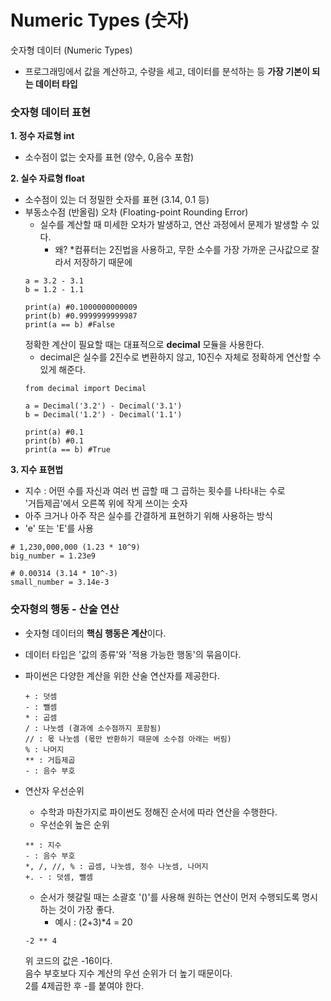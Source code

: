 # Numeric Types (숫자)
숫자형 데이터 (Numeric Types)  
- 프로그래밍에서 값을 계산하고, 수량을 세고, 데이터를 분석하는 등 **가장 기본이 되는 데이터 타입**  
  
### 숫자형 데이터 표현
**1. 정수 자료형 int**  
- 소수점이 없는 숫자를 표현 (양수, 0,음수 포함)  
  
**2. 실수 자료형 float**  
- 소수점이 있는 더 정밀한 숫자를 표현  (3.14, 0.1 등)  
- 부동소수점 (반올림) 오차 (Floating-point Rounding Error)  
    - 실수를 계산할 때 미세한 오차가 발생하고, 연산 과정에서 문제가 발생할 수 있다.  
        - 왜? *컴퓨터는 2진법을 사용하고, 무한 소수를 가장 가까운 근사값으로 잘라서 저장하기 때문에  
    ```
    a = 3.2 - 3.1
    b = 1.2 - 1.1

    print(a) #0.1000000000009
    print(b) #0.9999999999987
    print(a == b) #False
    ```
    정확한 계산이 필요할 때는 대표적으로 **decimal** 모듈을 사용한다.  
    - decimal은 실수를 2진수로 변환하지 않고, 10진수 자체로 정확하게 연산할 수 있게 해준다.  
    ```
    from decimal import Decimal

    a = Decimal('3.2') - Decimal('3.1')
    b = Decimal('1.2') - Decimal('1.1')

    print(a) #0.1
    print(b) #0.1
    print(a == b) #True
    ```
  
**3. 지수 표현법**  
- 지수 : 어떤 수를 자신과 여러 번 곱할 때 그 곱하는 횟수를 나타내는 수로  
        '거듭제곱'에서 오른쪽 위에 작게 쓰이는 숫자  
- 아주 크거나 아주 작은 실수를 간결하게 표현하기 위해 사용하는 방식  
- 'e' 또는 'E'를 사용  
```
# 1,230,000,000 (1.23 * 10^9)
big_number = 1.23e9  

# 0.00314 (3.14 * 10^-3)
small_number = 3.14e-3
```

### 숫자형의 행동 - 산술 연산
- 숫자형 데이터의 **핵심 행동은 계산**이다.  
- 데이터 타입은 '값의 종류'와 '적용 가능한 행동'의 묶음이다.  
- 파이썬은 다양한 계산을 위한 산술 연산자를 제공한다.  
    ```
    + : 덧셈  
    - : 뺄셈  
    * : 곱셈  
    / : 나눗셈 (결과에 소수점까지 포함됨)  
    // : 몫 나눗셈 (몫만 반환하기 때문에 소수점 아래는 버림)  
    % : 나머지  
    ** : 거듭제곱  
    - : 음수 부호  
    ```

- 연산자 우선순위  
    - 수학과 마찬가지로 파이썬도 정해진 순서에 따라 연산을 수행한다.  
    - 우선순위 높은 순위  
    ```
    ** : 지수  
    - : 음수 부호  
    *, /, //, % : 곱셈, 나눗셈, 정수 나눗셈, 나머지  
    +. - : 덧셈, 뺄셈
    ```
    - 순서가 헷갈릴 때는 소괄호 '()'를 사용해 원하는 연산이 먼저 수행되도록 명시하는 것이 가장 좋다.  
        - 예시 : (2+3)*4 = 20  
  
    ```
    -2 ** 4
    ```
    위 코드의 값은 -16이다.  
    음수 부호보다 지수 계산의 우선 순위가 더 높기 때문이다.  
    2를 4제곱한 후 -를 붙여야 한다.  
